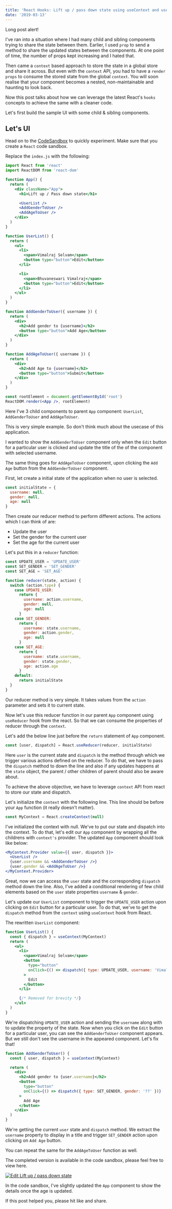 ```yaml
---
title: 'React Hooks: Lift up / pass down state using useContext and useReducer'
date: '2019-03-13'
---
```


Long post alert!

I've ran into a situation where I had many child and sibling components trying to share the state between them. Earlier, I used `prop` to send a method to share the updated states between the components. At one point of time, the number of props kept increasing and I hated that.

Then came a `context` based approach to store the state in a global store and share it across. But even with the `context` API, you had to have a `render props` to consume the stored state from the global `context`. You will soon realise that your component becomes a nested, non-maintainable and haunting to look back.

Now this post talks about how we can leverage the latest React's `hooks` concepts to achieve the same with a cleaner code.

Let's first build the sample UI with some child & sibling components.

## Let's UI

Head on to the [CodeSandbox](https://codesandbox.io) to quickly experiment. Make sure that you create a `React` code sandbox.

Replace the `index.js` with the following:

```jsx
import React from 'react'
import ReactDOM from 'react-dom'

function App() {
  return (
    <div className="App">
      <h1>Lift up / Pass down state</h1>

      <UserList />
      <AddGenderToUser />
      <AddAgeToUser />
    </div>
  )
}

function UserList() {
  return (
    <ul>
      <li>
        <span>Vimalraj Selvam</span>
        <button type="button">Edit</button>
      </li>

      <li>
        <span>Bhuvaneswari Vimalraj</span>
        <button type="button">Edit</button>
      </li>
    </ul>
  )
}

function AddGenderToUser({ username }) {
  return (
    <div>
      <h2>Add gender to {username}</h2>
      <button type="button">Add Age</button>
    </div>
  )
}

function AddAgeToUser({ username }) {
  return (
    <div>
      <h2>Add Age to {username}</h2>
      <button type="button">Submit</button>
    </div>
  )
}

const rootElement = document.getElementById('root')
ReactDOM.render(<App />, rootElement)
```

Here I've 3 child components to parent `App` component: `UserList`, `AddGenderToUser` and `AddAgeToUser`.

This is very simple example. So don't think much about the usecase of this application.

I wanted to show the `AddGenderToUser` component only when the `Edit` button for a particular user is clicked and update the title of the of the component with selected username.

The same thing goes for `AddAgeToUser` component, upon clicking the `Add Age` button from the `AddGenderToUser` component.

First, let create a initial state of the application when no user is selected.

```js
const initialState = {
  username: null,
  gender: null,
  age: null
}
```

Then create our reducer method to perform different actions. The actions which I can think of are:

- Update the user
- Set the gender for the current user
- Set the age for the current user

Let's put this in a `reducer` function:

```js
const UPDATE_USER = 'UPDATE_USER'
const SET_GENDER = 'SET_GENDER'
const SET_AGE = 'SET_AGE'

function reducer(state, action) {
  switch (action.type) {
    case UPDATE_USER:
      return {
        username: action.username,
        gender: null,
        age: null
      }
    case SET_GENDER:
      return {
        username: state.username,
        gender: action.gender,
        age: null
      }
    case SET_AGE:
      return {
        username: state.username,
        gender: state.gender,
        age: action.age
      }
    default:
      return initialState
  }
}
```

Our reducer method is very simple. It takes values from the `action` parameter and sets it to current state.

Now let's use this reducer function in our parent `App` component using `useReducer` hook from the react. So that we can consume the properties of reducer through the `context`.

Let's add the below line just before the `return` statement of `App` component.

```js
const [user, dispatch] = React.useReducer(reducer, initialState)
```

Here `user` is the current state and `dispatch` is the method through which we trigger various actions defined on the reducer. To do that, we have to pass the `dispatch` method to down the line and also if any updates happens at the `state` object, the parent / other children of parent should also be aware about.

To achieve the above objective, we have to leverage `context` API from react to store our state and dispatch.

Let's initialize the `context` with the following line. This line should be before your `App` function (it really doesn't matter).

```js
const MyContext = React.createContext(null)
```

I've initialized the context with null. We've to put our state and dispatch into the context. To do that, let's edit our `App` component by wrapping all the childrens with `context's` provider. The updated `App` component should look like below:

```jsx
<MyContext.Provider value={{ user, dispatch }}>
  <UserList />
  {user.username && <AddGenderToUser />}
  {user.gender && <AddAgeToUser />}
</MyContext.Provider>
```

Great, now we can access the `user` state and the corresponding `dispatch` method down the line. Also, I've added a conditional rendering of few child elements based on the `user` state properties `username` & `gender`.

Let's update our `UserList` component to trigger the `UPDATE_USER` action upon clicking on `Edit` button for a particular user. To do that, we've to get the `dispatch` method from the `context` using `useContext` hook from React.

The rewritten `UserList` component:

```jsx
function UserList() {
  const { dispatch } = useContext(MyContext)
  return (
    <ul>
      <li>
        <span>Vimalraj Selvam</span>
        <button
          type="button"
          onClick={() => dispatch({ type: UPDATE_USER, username: 'Vimalraj' })}
        >
          Edit
        </button>
      </li>

      {/* Removed for brevity */}
    </ul>
  )
}
```

We're dispatching `UPDATE_USER` action and sending the `username` along with to update the property of the state. Now when you click on the `Edit` button for a particular user, you can see the `AddGenderToUser` component appears. But we still don't see the username in the appeared component. Let's fix that!

```jsx
function AddGenderToUser() {
  const { user, dispatch } = useContext(MyContext)

  return (
    <div>
      <h2>Add gender to {user.username}</h2>
      <button
        type="button"
        onClick={() => dispatch({ type: SET_GENDER, gender: '??' })}
      >
        Add Age
      </button>
    </div>
  )
}
```

We're getting the current `user` state and `dispatch` method. We extract the `username` property to display in a title and trigger `SET_GENDER` action upon clicking on `Add Age` button.

You can repeat the same for the `AddAgeToUser` function as well.

The completed version is available in the code sandbox, please feel free to view here.

[![Edit Lift up / pass down state](https://codesandbox.io/static/img/play-codesandbox.svg)](https://codesandbox.io/s/pw5zlq8zj0?fontsize=14)

In the code sandbox, I've slightly updated the `App` component to show the details once the age is updated.

If this post helped you, please hit like and share.
